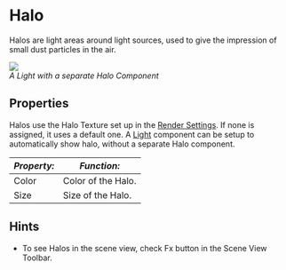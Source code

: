 Halo
====


<span class=keyword>Halos</span> are light areas around light sources, used to give the impression of small dust particles in the air.

![](http://docwiki.hq.unity3d.com/uploads/Main/Inspector-Halo.png)  
_A Light with a separate Halo <span class=keyword>Component</span>_


Properties
----------


Halos use the <span class=component>Halo Texture</span> set up in the [Render Settings](class-rendersettings.html). If none is assigned, it uses a default one. A [Light](class-light.html) component can be setup to automatically show halo, without a separate Halo component.


|**_Property:_** |**_Function:_** |
|--|--|
|<span class=component>Color</span> |Color of the Halo. |
|<span class=component>Size</span>  |Size of the Halo.  |

Hints
-----

* To see Halos in the scene view, check <span class=menu>Fx</span> button in the <span class=keyword>Scene View</span> Toolbar.

